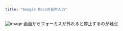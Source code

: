 ```yaml
---
title: "Google Docsの音声入力"
---
```


![image](https://gyazo.com/ef5567fbcf08e6da01fc374267d806bd/thumb/1000)
画面からフォーカスが外れると停止するのが難点

